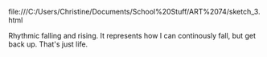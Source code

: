 file:///C:/Users/Christine/Documents/School%20Stuff/ART%2074/sketch_3.html

Rhythmic falling and rising. It represents how I can continously fall, but get back up. That's just life.
